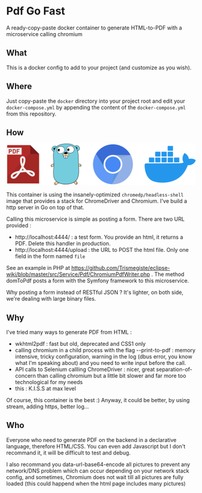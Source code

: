 # Pdf Go Fast
A ready-copy-paste docker container to generate HTML-to-PDF with a microservice calling chromium

## What
This is a docker config to add to your project (and customize as you wish).

## Where
Just copy-paste the ```docker``` directory into your project root and edit your ```docker-compose.yml``` by appending the content of the ```docker-compose.yml``` from this repository.

## How
![Stack](https://github.com/Trismegiste/pdfgofast/blob/master/stack.svg)

This container is using the insanely-optimized ```chromedp/headless-shell``` image that provides a stack for ChromeDriver and Chromium. I've build a http server in Go on top of that.

Calling this microservice is simple as posting a form.
There are two URL provided :
* http://localhost:4444/ : a test form. You provide an html, it returns a PDF. Delete this handler in production. 
* http://localhost:4444/upload : the URL to POST the html file. Only one field in the form named ```file```

See an example in PHP at https://github.com/Trismegiste/eclipse-wiki/blob/master/src/Service/Pdf/ChromiumPdfWriter.php . The method domToPdf posts a form with the Symfony framework to this microservice.

Why posting a form instead of RESTful JSON ? It's lighter, on both side, we're dealing with large binary files.

## Why
I've tried many ways to generate PDF from HTML :
* wkhtml2pdf : fast but old, deprecated and CSS1 only
* calling chromium in a child process with the flag --print-to-pdf : memory intensive, tricky configuration, warning in the log (dbus error, you know what I'm speaking about) and you need to write input before the call.
* API calls to Selenium callling ChromeDriver : nicer, great separation-of-concern than calling chromium but a little bit slower and far more too technological for my needs
* this : K.I.S.S at max level

Of course, this container is the best :) Anyway, it could be better, by using stream, adding https, better log...

## Who
Everyone who need to generate PDF on the backend in a declarative language, therefore HTML/CSS. You can even add Javascript but I don't recommand it, it will be difficult to test and debug. 

I also recommand you data-url-base64-encode all pictures to prevent any network/DNS problem which can occur depending on your network stack config, and sometimes, Chromium does not wait till all pictures are fully loaded (this could happend when the html page includes many pictures)

